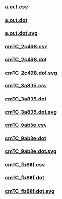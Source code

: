 ### [a.out.csv](a.out.csv)
### [a.out.dot](a.out.dot)
### [a.out.dot.svg](a.out.dot.svg)
### [cmTC_2c498.csv](cmTC_2c498.csv)
### [cmTC_2c498.dot](cmTC_2c498.dot)
### [cmTC_2c498.dot.svg](cmTC_2c498.dot.svg)
### [cmTC_3a805.csv](cmTC_3a805.csv)
### [cmTC_3a805.dot](cmTC_3a805.dot)
### [cmTC_3a805.dot.svg](cmTC_3a805.dot.svg)
### [cmTC_9ab3e.csv](cmTC_9ab3e.csv)
### [cmTC_9ab3e.dot](cmTC_9ab3e.dot)
### [cmTC_9ab3e.dot.svg](cmTC_9ab3e.dot.svg)
### [cmTC_fb86f.csv](cmTC_fb86f.csv)
### [cmTC_fb86f.dot](cmTC_fb86f.dot)
### [cmTC_fb86f.dot.svg](cmTC_fb86f.dot.svg)
